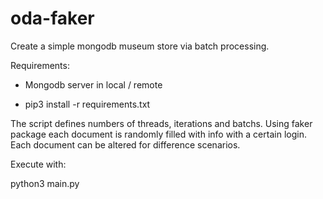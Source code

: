 # oda-faker
Create a simple mongodb museum store via batch processing.

Requirements:

- Mongodb server in local / remote

- pip3 install -r requirements.txt

The script defines numbers of threads, iterations and batchs. Using faker package each document is randomly filled with info with a certain login. 
Each document can be altered for difference scenarios. 

Execute with:

python3 main.py
